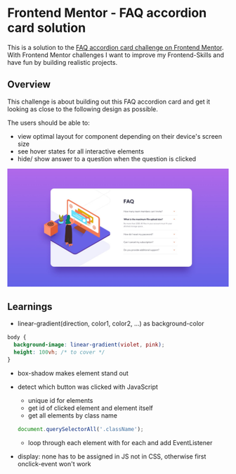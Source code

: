 # Frontend Mentor - FAQ accordion card solution

This is a solution to the [FAQ accordion card challenge on Frontend Mentor](https://www.frontendmentor.io/challenges/faq-accordion-card-XlyjD0Oam). With Frontend Mentor challenges I want to improve my Frontend-Skills and have fun by building realistic projects.

## Overview

This challenge is about building out this FAQ accordion card and get it looking as close to the following design as possible.

The users should be able to:
- view optimal layout for component depending on their device's screen size
- see hover states for all interactive elements
- hide/ show answer to a question when the question is clicked

![](design/desktop-design.jpg)

## Learnings

- linear-gradient(direction, color1, color2, ...) as background-color
```css
body {
  background-image: linear-gradient(violet, pink);
  height: 100vh; /* to cover */
}
```

- box-shadow makes element stand out

- detect which button was clicked with JavaScript
  - unique id for elements
  - get id of clicked element and element itself
  - get all elements by class name
  ```js
  document.querySelectorAll('.className');
  ```
  - loop through each element with for each and add EventListener

- display: none has to be assigned in JS not in CSS, otherwise first onclick-event won't work
